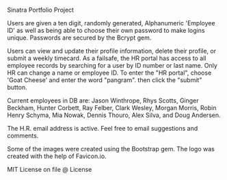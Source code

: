Sinatra Portfolio Project 

Users are given a ten digit, randomly generated, Alphanumeric 'Employee ID' as well as being able to choose their own password to make logins unique. Passwords are secured by the Bcrypt gem.

Users can view and update their profile information, delete their profile, or submit a weekly timecard. As a failsafe, the HR portal has access to all employee records by searching for a user by ID number or last name. Only HR can change a name or employee ID. To enter the "HR portal", choose 'Goat Cheese' and enter the word "pangram". then click the "submit" button.

Current employees in DB are: Jason Winthrope, Rhys Scotts, Ginger Beckham, Hunter Corbett, Ray Felber, Clark Wesley, Morgan Morris, Robin Henry Schyma, Mia Nowak, Dennis Thouro, Alex Silva, and Doug Andersen.

The H.R. email address is active. Feel free to email suggestions and comments.

Some of the images were created using the Bootstrap gem. The logo was created with the help of Favicon.io.

MIT License on file @ License